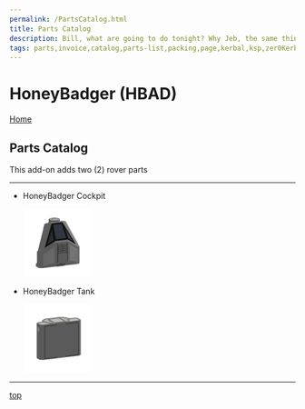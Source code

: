 ```yaml
---
permalink: /PartsCatalog.html
title: Parts Catalog
description: Bill, what are going to do tonight? Why Jeb, the same thing we do every night, Take over the world!
tags: parts,invoice,catalog,parts-list,packing,page,kerbal,ksp,zer0Kerbal,zedK
---
```


<!-- PartsCatalog.md v1.1.4.0
HoneyBadger (HBAD)
created: 01 Feb 2022
updated: 15 May 2022 -->

<script src="https://kit.fontawesome.com/0ea5493613.js" crossorigin="anonymous"></script>
<i class="fa-solid fa-explosion fa-beat-fade fa-3x" style="--fa-beat-fade-opacity: 0.1; --fa-beat-fade-scale: 1.25;color: #FF7E03" ></i>

# HoneyBadger (HBAD)

[Home](./index.md)

## Parts Catalog

This add-on adds two (2) rover parts

---

* HoneyBadger Cockpit

  <img src="https://raw.githubusercontent.com/zer0Kerbal/HoneyBadger/master/docs/thumbs/hbad-cockpit_icon.png" alt="HoneyBadger Cockpit" width="25%" height="25%" />

* HoneyBadger Tank

  <img src="https://raw.githubusercontent.com/zer0Kerbal/HoneyBadger/master/docs/thumbs/hbad-tank_icon.png" alt="HoneyBadger Tank" width="25%" height="25%" />

---

[top](#Parts-Catalog)

<!-- this file CC BY-ND 4.0 by zer0Kerbal -->